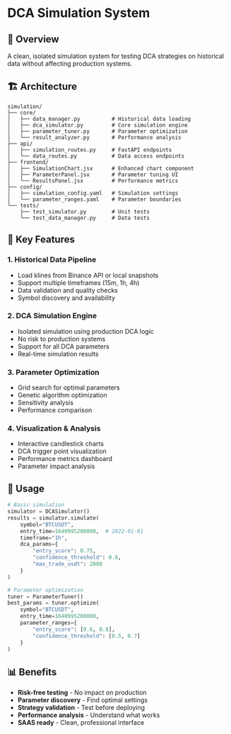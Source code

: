 # DCA Simulation System

## 🎯 **Overview**
A clean, isolated simulation system for testing DCA strategies on historical data without affecting production systems.

## 🏗️ **Architecture**

```
simulation/
├── core/
│   ├── data_manager.py          # Historical data loading
│   ├── dca_simulator.py         # Core simulation engine
│   ├── parameter_tuner.py       # Parameter optimization
│   └── result_analyzer.py       # Performance analysis
├── api/
│   ├── simulation_routes.py     # FastAPI endpoints
│   └── data_routes.py           # Data access endpoints
├── frontend/
│   ├── SimulationChart.jsx      # Enhanced chart component
│   ├── ParameterPanel.jsx       # Parameter tuning UI
│   └── ResultsPanel.jsx         # Performance metrics
├── config/
│   ├── simulation_config.yaml   # Simulation settings
│   └── parameter_ranges.yaml    # Parameter boundaries
└── tests/
    ├── test_simulator.py        # Unit tests
    └── test_data_manager.py     # Data tests
```

## 🔧 **Key Features**

### **1. Historical Data Pipeline**
- Load klines from Binance API or local snapshots
- Support multiple timeframes (15m, 1h, 4h)
- Data validation and quality checks
- Symbol discovery and availability

### **2. DCA Simulation Engine**
- Isolated simulation using production DCA logic
- No risk to production systems
- Support for all DCA parameters
- Real-time simulation results

### **3. Parameter Optimization**
- Grid search for optimal parameters
- Genetic algorithm optimization
- Sensitivity analysis
- Performance comparison

### **4. Visualization & Analysis**
- Interactive candlestick charts
- DCA trigger point visualization
- Performance metrics dashboard
- Parameter impact analysis

## 🚀 **Usage**

```python
# Basic simulation
simulator = DCASimulator()
results = simulator.simulate(
    symbol="BTCUSDT",
    entry_time=1640995200000,  # 2022-01-01
    timeframe="1h",
    dca_params={
        "entry_score": 0.75,
        "confidence_threshold": 0.6,
        "max_trade_usdt": 2000
    }
)

# Parameter optimization
tuner = ParameterTuner()
best_params = tuner.optimize(
    symbol="BTCUSDT",
    entry_time=1640995200000,
    parameter_ranges={
        "entry_score": [0.6, 0.8],
        "confidence_threshold": [0.5, 0.7]
    }
)
```

## 📊 **Benefits**

- **Risk-free testing** - No impact on production
- **Parameter discovery** - Find optimal settings
- **Strategy validation** - Test before deploying
- **Performance analysis** - Understand what works
- **SAAS ready** - Clean, professional interface
